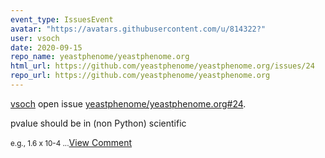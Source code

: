 ```yaml
---
event_type: IssuesEvent
avatar: "https://avatars.githubusercontent.com/u/814322?"
user: vsoch
date: 2020-09-15
repo_name: yeastphenome/yeastphenome.org
html_url: https://github.com/yeastphenome/yeastphenome.org/issues/24
repo_url: https://github.com/yeastphenome/yeastphenome.org
---
```


<a href='https://github.com/vsoch' target='_blank'>vsoch</a> open issue <a href='https://github.com/yeastphenome/yeastphenome.org/issues/24' target='_blank'>yeastphenome/yeastphenome.org#24</a>.

<p>pvalue should be in (non Python) scientific</p><small>e.g., 1.6 x 10-4...</small><a href='https://github.com/yeastphenome/yeastphenome.org/issues/24' target='_blank'>View Comment</a>